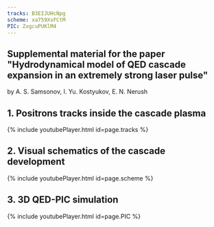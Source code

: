 ```yaml
---
tracks: B3EIJUHcNpg
scheme: xa759XsFCtM
PIC: ZxgcuPUKlM4
---
```


## Supplemental material for the paper "Hydrodynamical model of QED cascade expansion in an extremely strong laser pulse"
by A. S. Samsonov, I. Yu. Kostyukov, E. N. Nerush

## 1. Positrons tracks inside the cascade plasma
{% include youtubePlayer.html id=page.tracks %}

## 2. Visual schematics of the cascade development
{% include youtubePlayer.html id=page.scheme %}

## 3. 3D QED-PIC simulation
{% include youtubePlayer.html id=page.PIC %}
